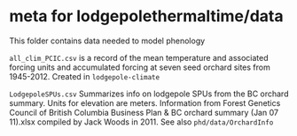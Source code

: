 # meta for lodgepolethermaltime/data

This folder contains data needed to model phenology 

`all_clim_PCIC.csv` 
is a record of the mean temperature and associated forcing units and accumulated forcing at seven seed orchard sites from 1945-2012. Created in `lodgepole-climate`

`LodgepoleSPUs.csv`
Summarizes info on lodgepole SPUs from the BC orchard summary. Units for elevation are meters. Information from Forest Genetics Council of British Columbia Business Plan & BC orchard summary (Jan 07 11).xlsx compiled by Jack Woods in 2011. See also `phd/data/OrchardInfo`
